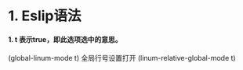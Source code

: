 # 1. Eslip语法
#### 1. t 表示true，即此选项选中的意思。
(global-linum-mode t)  全局行号设置打开
(linum-relative-global-mode t)
